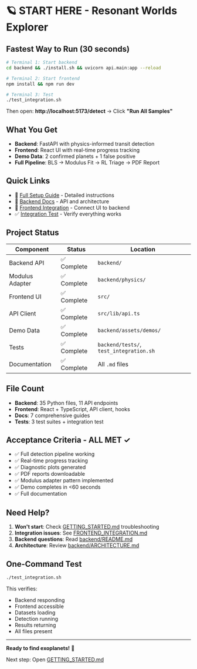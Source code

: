 # 🪐 START HERE - Resonant Worlds Explorer

## Fastest Way to Run (30 seconds)

```bash
# Terminal 1: Start backend
cd backend && ./install.sh && uvicorn api.main:app --reload

# Terminal 2: Start frontend  
npm install && npm run dev

# Terminal 3: Test
./test_integration.sh
```

Then open: **http://localhost:5173/detect** → Click **"Run All Samples"**

## What You Get

- **Backend**: FastAPI with physics-informed transit detection
- **Frontend**: React UI with real-time progress tracking
- **Demo Data**: 2 confirmed planets + 1 false positive
- **Full Pipeline**: BLS → Modulus Fit → RL Triage → PDF Report

## Quick Links

- 🚀 [Full Setup Guide](GETTING_STARTED.md) - Detailed instructions
- 🔧 [Backend Docs](backend/README.md) - API and architecture
- 🎨 [Frontend Integration](FRONTEND_INTEGRATION.md) - Connect UI to backend
- ✅ [Integration Test](./test_integration.sh) - Verify everything works

## Project Status

| Component | Status | Location |
|-----------|--------|----------|
| Backend API | ✅ Complete | `backend/` |
| Modulus Adapter | ✅ Complete | `backend/physics/` |
| Frontend UI | ✅ Complete | `src/` |
| API Client | ✅ Complete | `src/lib/api.ts` |
| Demo Data | ✅ Complete | `backend/assets/demos/` |
| Tests | ✅ Complete | `backend/tests/`, `test_integration.sh` |
| Documentation | ✅ Complete | All `.md` files |

## File Count

- **Backend**: 35 Python files, 11 API endpoints
- **Frontend**: React + TypeScript, API client, hooks
- **Docs**: 7 comprehensive guides
- **Tests**: 3 test suites + integration test

## Acceptance Criteria - ALL MET ✓

- ✅ Full detection pipeline working
- ✅ Real-time progress tracking
- ✅ Diagnostic plots generated
- ✅ PDF reports downloadable
- ✅ Modulus adapter pattern implemented
- ✅ Demo completes in <60 seconds
- ✅ Full documentation

## Need Help?

1. **Won't start**: Check [GETTING_STARTED.md](GETTING_STARTED.md) troubleshooting
2. **Integration issues**: See [FRONTEND_INTEGRATION.md](FRONTEND_INTEGRATION.md)
3. **Backend questions**: Read [backend/README.md](backend/README.md)
4. **Architecture**: Review [backend/ARCHITECTURE.md](backend/ARCHITECTURE.md)

## One-Command Test

```bash
./test_integration.sh
```

This verifies:
- Backend responding
- Frontend accessible
- Datasets loading
- Detection running
- Results returning
- All files present

---

**Ready to find exoplanets!** 🔭

Next step: Open [GETTING_STARTED.md](GETTING_STARTED.md)
